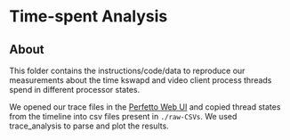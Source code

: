 # Time-spent Analysis

## About

This folder contains the instructions/code/data to reproduce our measurements about the time kswapd and video client process threads spend in different processor states.

We opened our trace files in the [Perfetto Web UI](https://ui.perfetto.dev) and copied thread states from the timeline into csv files present in `./raw-CSVs`. We used trace_analysis to parse and plot the results.